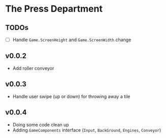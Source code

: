 # The Press Department

## TODOs

- [ ] Handle `Game.ScreenHeight` and `Game.ScreenWidth` change

## v0.0.2

- Add roller conveyor

## v0.0.3

- Handle user swipe (up or down) for throwing away a tile

## v0.0.4

- Doing some code clean up
- Adding `GameComponents` interface (`Input`, `BackGround`, `Engines`, `Conveyor`)
